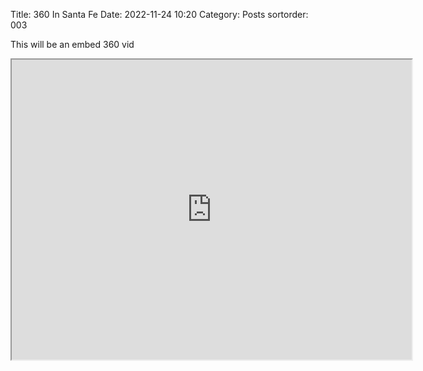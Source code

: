Title: 360 In Santa Fe
Date: 2022-11-24 10:20
Category: Posts
sortorder: 003

This will be an embed 360 vid


<iframe src="https://1dude.s3.amazonaws.com/video-test.mov" width="640" height="480"></iframe>
